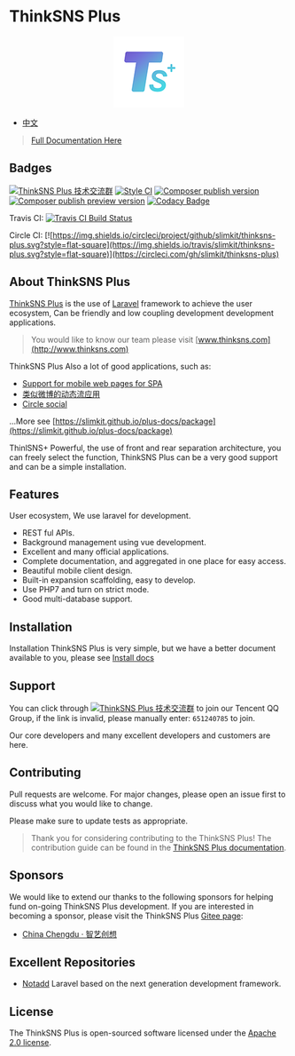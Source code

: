 # ThinkSNS Plus

<p align="center"><img src="public/plus.png"></p>

- [中文](README_zh.md)

> [Full Documentation Here](https://slimkit.github.io/plus-docs/)

## Badges

[![ThinkSNS Plus 技术交流群](https://img.shields.io/badge/QQ%20Group-651240785-6782d6.svg?style=flat-square)](//shang.qq.com/wpa/qunwpa?idkey=7a85a1f73b3da2b1106e10817bd3fb6414766ca7dfe102977ad698011fb01ea5)
[![Style CI](https://styleci.io/repos/76627423/shield?branch=master)](https://styleci.io/repos/76627423)
[![Composer publish version](https://img.shields.io/packagist/v/zhiyicx/thinksns-plus.svg?style=flat-square)](https://packagist.org/packages/zhiyicx/thinksns-plus)
[![Composer publish preview version](https://img.shields.io/packagist/vpre/zhiyicx/thinksns-plus.svg?style=flat-square)](https://packagist.org/packages/zhiyicx/thinksns-plus)
[![Codacy Badge](https://api.codacy.com/project/badge/Grade/8320deaa80b8489f95fcedaae6df079d)](https://www.codacy.com/app/zhiyi/thinksns-plus?utm_source=github.com&amp;utm_medium=referral&amp;utm_content=slimkit/thinksns-plus&amp;utm_campaign=Badge_Grade)

Travis CI: [![Travis CI Build Status](https://img.shields.io/travis/slimkit/thinksns-plus.svg?style=flat-square)](https://travis-ci.org/slimkit/thinksns-plus)

Circle CI: [![https://img.shields.io/circleci/project/github/slimkit/thinksns-plus.svg?style=flat-square](https://img.shields.io/travis/slimkit/thinksns-plus.svg?style=flat-square)](https://circleci.com/gh/slimkit/thinksns-plus)


## About ThinkSNS Plus

[ThinkSNS Plus](https://github.com/slimkit/thinksns-plus) is the use of [Laravel](https://github.com/laravel/laravel) framework to achieve the user ecosystem, Can be friendly and low coupling development development applications.

> You would like to know our team please visit [www.thinksns.com](http://www.thinksns.com)

ThinkSNS Plus Also a lot of good applications, such as:

- [Support for mobile web pages for SPA](https://github.com/zhiyicx/plus-component-h5)
- [类似微博的动态流应用](https://github.com/slimkit/plus-component-feed)
- [Circle social](https://github.com/slimkit/plus-component-group)

...More see [https://slimkit.github.io/plus-docs/package](https://slimkit.github.io/plus-docs/package)

ThinlSNS+ Powerful, the use of front and rear separation architecture, you can freely select the function, ThinkSNS Plus can be a very good support and can be a simple installation.

## Features

User ecosystem, We use laravel for development.

- REST ful APIs.
- Background management using vue development.
- Excellent and many official applications.
- Complete documentation, and aggregated in one place for easy access.
- Beautiful mobile client design.
- Built-in expansion scaffolding, easy to develop.
- Use PHP7 and turn on strict mode.
- Good multi-database support.

## Installation

Installation ThinkSNS Plus is very simple, but we have a better document available to you, please see [Install docs](https://slimkit.github.io/plus-docs/core/latest/getting-started/installed)

## Support

You can click through [![ThinkSNS Plus 技术交流群](https://img.shields.io/badge/QQ%20Group-651240785-6782d6.svg?style=flat-square)](https://shang.qq.com/wpa/qunwpa?idkey=7a85a1f73b3da2b1106e10817bd3fb6414766ca7dfe102977ad698011fb01ea5) to join our Tencent QQ Group, if the link is invalid, please manually enter: `651240785` to join.

Our core developers and many excellent developers and customers are here.

## Contributing

Pull requests are welcome. For major changes, please open an issue first to discuss what you would like to change.

Please make sure to update tests as appropriate.

> Thank you for considering contributing to the ThinkSNS Plus! The contribution guide can be found in the [ThinkSNS Plus documentation](https://slimkit.github.io/plus-docs/core/latest/getting-started/contributions).

## Sponsors

We would like to extend our thanks to the following sponsors for helping fund on-going ThinkSNS Plus development. If you are interested in becoming a sponsor, please visit the ThinkSNS Plus [Gitee page](https://gitee.com/slimkit/thinksns-plus?donate=true):

- [China Chengdu · 智艺创想](http://www.zhiyicx.com)

## Excellent Repositories

- [Notadd](https://github.com/notadd/notadd) Laravel based on the next generation development framework.

## License

The ThinkSNS Plus is open-sourced software licensed under the [Apache 2.0 license](LICENSE).
